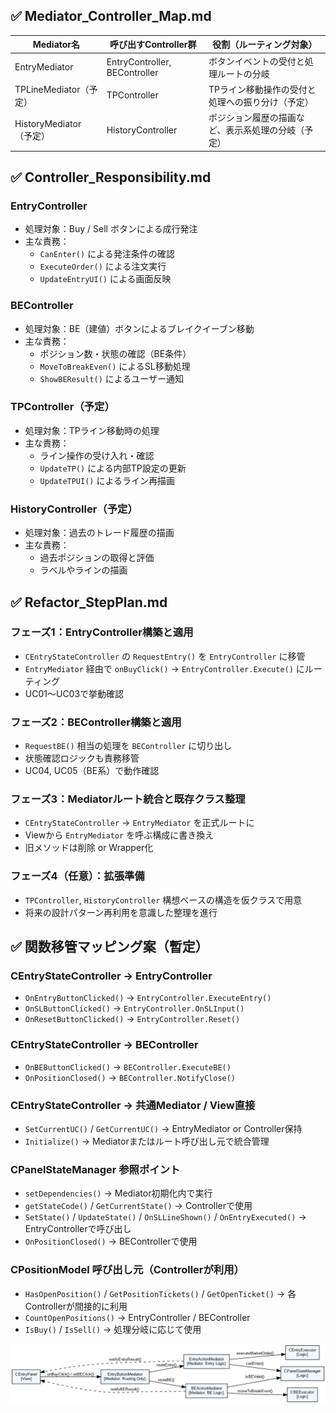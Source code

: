 
## ✅ Mediator_Controller_Map.md

| Mediator名             | 呼び出すController群               | 役割（ルーティング対象）                                  |
|------------------------|--------------------------------------|------------------------------------------------------------|
| EntryMediator          | EntryController, BEController       | ボタンイベントの受付と処理ルートの分岐                  |
| TPLineMediator（予定） | TPController                        | TPライン移動操作の受付と処理への振り分け（予定）         |
| HistoryMediator（予定）| HistoryController                   | ポジション履歴の描画など、表示系処理の分岐（予定）      |


## ✅ Controller_Responsibility.md

### EntryController
- 処理対象：Buy / Sell ボタンによる成行発注
- 主な責務：
  - `CanEnter()` による発注条件の確認
  - `ExecuteOrder()` による注文実行
  - `UpdateEntryUI()` による画面反映

### BEController
- 処理対象：BE（建値）ボタンによるブレイクイーブン移動
- 主な責務：
  - ポジション数・状態の確認（BE条件）
  - `MoveToBreakEven()` によるSL移動処理
  - `ShowBEResult()` によるユーザー通知

### TPController（予定）
- 処理対象：TPライン移動時の処理
- 主な責務：
  - ライン操作の受け入れ・確認
  - `UpdateTP()` による内部TP設定の更新
  - `UpdateTPUI()` によるライン再描画

### HistoryController（予定）
- 処理対象：過去のトレード履歴の描画
- 主な責務：
  - 過去ポジションの取得と評価
  - ラベルやラインの描画


## ✅ Refactor_StepPlan.md

### フェーズ1：EntryController構築と適用
- `CEntryStateController` の `RequestEntry()` を `EntryController` に移管
- `EntryMediator` 経由で `onBuyClick()` → `EntryController.Execute()` にルーティング
- UC01〜UC03で挙動確認

### フェーズ2：BEController構築と適用
- `RequestBE()` 相当の処理を `BEController` に切り出し
- 状態確認ロジックも責務移管
- UC04, UC05（BE系）で動作確認

### フェーズ3：Mediatorルート統合と既存クラス整理
- `CEntryStateController` → `EntryMediator` を正式ルートに
- Viewから `EntryMediator` を呼ぶ構成に書き換え
- 旧メソッドは削除 or Wrapper化

### フェーズ4（任意）：拡張準備
- `TPController`, `HistoryController` 構想ベースの構造を仮クラスで用意
- 将来の設計パターン再利用を意識した整理を進行


## ✅ 関数移管マッピング案（暫定）

### CEntryStateController → EntryController
- `OnEntryButtonClicked()` → `EntryController.ExecuteEntry()`
- `OnSLButtonClicked()` → `EntryController.OnSLInput()`
- `OnResetButtonClicked()` → `EntryController.Reset()`

### CEntryStateController → BEController
- `OnBEButtonClicked()` → `BEController.ExecuteBE()`
- `OnPositionClosed()` → `BEController.NotifyClose()`

### CEntryStateController → 共通Mediator / View直接
- `SetCurrentUC()` / `GetCurrentUC()` → EntryMediator or Controller保持
- `Initialize()` → Mediatorまたはルート呼び出し元で統合管理

### CPanelStateManager 参照ポイント
- `setDependencies()` → Mediator初期化内で実行
- `getStateCode()` / `GetCurrentState()` → Controllerで使用
- `SetState()` / `UpdateState()` / `OnSLLineShown()` / `OnEntryExecuted()` → EntryControllerで呼び出し
- `OnPositionClosed()` → BEControllerで使用

### CPositionModel 呼び出し元（Controllerが利用）
- `HasOpenPosition()` / `GetPositionTickets()` / `GetOpenTicket()` → 各Controllerが間接的に利用
- `CountOpenPositions()` → EntryController / BEController
- `IsBuy()` / `IsSell()` → 処理分岐に応じて使用

![構造図](Mediator_Controller_Structure.png)
